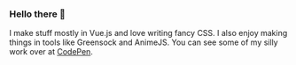 ### Hello there 👋

I make stuff mostly in Vue.js and love writing fancy CSS. I also enjoy making things in tools like Greensock and AnimeJS. You can see some of my silly work over at [CodePen](https://codepen.io/bloqhead).
